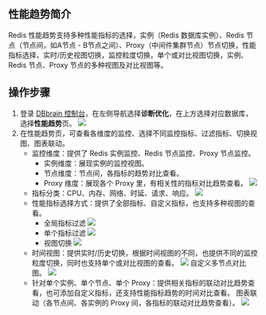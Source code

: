 ## 性能趋势简介
Redis 性能趋势支持多种性能指标的选择，实例（Redis 数据库实例）、Redis 节点（节点间，如A节点 - B节点之间）、Proxy（中间件集群节点）节点切换，性能指标选择，实时/历史视图切换，监控粒度切换，单个或对比视图切换，实例、Redis 节点、Proxy 节点的多种视图及对比视图等。

## 操作步骤
1. 登录 [DBbrain 控制台](https://console.cloud.tencent.com/dbbrain)，在左侧导航选择**诊断优化**，在上方选择对应数据库，选择**性能趋势**页。
![](https://main.qcloudimg.com/raw/83e776bc61da0ebd1f04229039efe63f.png)
2. 在性能趋势页，可查看各维度的监控、选择不同监控指标、过滤指标、切换视图、图表联动。
   - 监控维度：提供了 Redis 实例监控、Redis 节点监控、Proxy 节点监控。
     - 实例维度：展现实例的监控视图。
     - 节点维度：节点间，各指标的趋势对比查看。
     - Proxy 维度：展现各个 Proxy 里，有相关性的指标对比趋势查看。
![](https://main.qcloudimg.com/raw/f46b8fd4bb3986b12310c1c1e144b676.png)
   - 指标分类：CPU、内存、网络、时延、请求、响应。
![](https://main.qcloudimg.com/raw/2e54ccc455dcc65cadf0e9e273991ed1.png)
   - 性能指标选择方式：提供了全部指标、自定义指标，也支持多种视图的查看。
     - 全局指标过滤
![](https://main.qcloudimg.com/raw/1bc60f16953bb77f135a45233512131a.png)
     - 单个指标过滤
![](https://main.qcloudimg.com/raw/1db5aec77f505bb9ec0ebc1ae0211e46.png)
     - 视图切换
![](https://main.qcloudimg.com/raw/6293b9724851d03500376c1e0756d197.png)
   - 时间视图：提供实时/历史切换，根据时间视图的不同，也提供不同的监控粒度切换，同时也支持单个或对比视图的查看。
![](https://main.qcloudimg.com/raw/5bb111f73d01ecf757330d957073a8a7.png)
自定义多节点对比图。
![](https://main.qcloudimg.com/raw/32418a8351d22d38082ad5a9efd098fc.png)
   - 针对单个实例、单个节点、单个 Proxy：提供相关指标的联动对比趋势查看，也可添加自定义指标，还支持性能指标趋势的时间对比查看。
图表联动（各节点间、各实例的 Proxy 间，各指标的联动对比趋势查看）。
![](https://main.qcloudimg.com/raw/b75a315a12a66be1ddca9486c3611a79.png)

